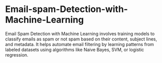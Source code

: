 # Email-spam-Detection-with-Machine-Learning
Email Spam Detection with Machine Learning involves training models to classify emails as spam or not spam based on their content, subject lines, and metadata. It helps automate email filtering by learning patterns from labeled datasets using algorithms like Naive Bayes, SVM, or logistic regression.
